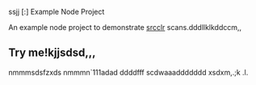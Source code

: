 ssjj [:] Example Node Project

An example node project to demonstrate [srcclr](https://www.srcclr.com) scans.dddllklkddccm,,
## Try me!kjjsdsd,,,
nmmmsdsfzxds
nmmmn`111adad
ddddfff
scdwaaaddddddd
xsdxm,.;k
.l.
